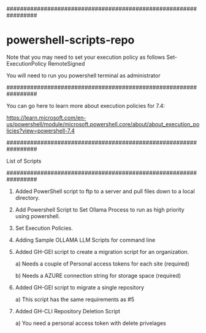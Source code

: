 #################################################################
# powershell-scripts-repo

 Note that you may need to set your execution policy as follows 
 Set-ExecutionPolicy RemoteSigned
 
 You will need to run you powershell terminal as administrator

#################################################################

You can go here to learn more about execution policies for 7.4:

https://learn.microsoft.com/en-us/powershell/module/microsoft.powershell.core/about/about_execution_policies?view=powershell-7.4

#################################################################

List of Scripts

#################################################################

1) Added PowerShell script to ftp to a server
   and pull files down to a local directory.
2) Add Powershell Script to Set Ollama Process
   to run as high priority using powershell.
3) Set Execution Policies.
4) Adding Sample OLLAMA LLM Scripts for command line
5) Added GH-GEI script to create a migration script for an organization.
   
   a) Needs a couple of Personal access tokens for each site (required)
   
   b) Needs a AZURE connection string for storage space (required)
   
7) Added GH-GEI script to migrate a single repository
   
   a) This script has the same requirements as #5

8) Added GH-CLI Repository Deletion Script

   a) You need a personal access token with delete privelages

   
   
